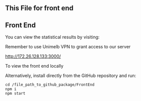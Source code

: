 ## This File for front end 


Front End
------------
You can view the statistical results by visiting:

Remember to use Unimelb VPN to grant access to our server

 http://172.26.128.133:3000/



To view the front end locally

Alternatively, install directly from the GitHub repository and run:

    cd /file_path_to_github_package/FrontEnd
    npm i
    npm start


